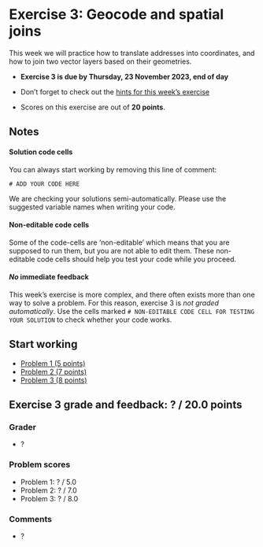# Exercise 3: Geocode and spatial joins

This week we will practice how to translate addresses into coordinates,
and how to join two vector layers based on their geometries.


- **Exercise 3 is due by Thursday, 23 November 2023, end of day**

- Don’t forget to check out the [hints for this week’s
exercise](https://autogis-site.readthedocs.io/en/latest/lessons/lesson-3/exercise-3.html#hints)

- Scores on this exercise are out of **20 points**.


## Notes

#### Solution code cells

You can always start working by removing this line of comment: 

```
# ADD YOUR CODE HERE
```

We are checking your solutions semi-automatically. Please use the suggested
variable names when writing your code. 

#### Non-editable code cells

Some of the code-cells are ‘non-editable’ which means that you are supposed to
run them, but you are not able to edit them. These non-editable code cells
should help you test your code while you proceed. 

#### *No* immediate feedback

This week’s exercise is more complex, and there often exists more than one way
to solve a problem. For this reason, exercise 3 is *not graded automatically*.
Use the cells marked `# NON-EDITABLE CODE CELL FOR TESTING YOUR SOLUTION` to
check whether your code works.


## Start working

 - [Problem 1 (5 points)](Exercise-3-problem-1.ipynb)
 - [Problem 2 (7 points)](Exercise-3-problem-2.ipynb)
 - [Problem 3 (8 points)](Exercise-3-problem-3.ipynb)

## Exercise 3 grade and feedback: ? / 20.0 points
### Grader
- ?
### Problem scores
- Problem 1: ? / 5.0
- Problem 2: ? / 7.0
- Problem 3: ? / 8.0
### Comments
- ?
